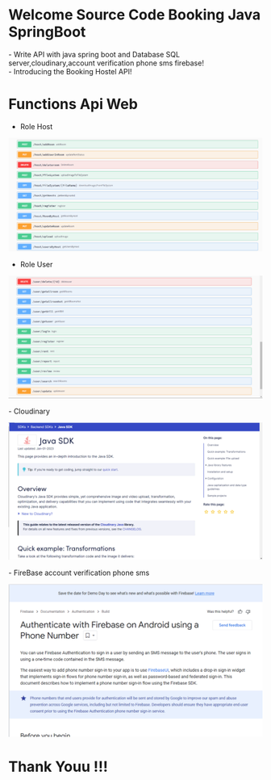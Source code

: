 <h1>Welcome Source Code Booking Java SpringBoot</h1>
- Write API with java spring boot and Database SQL server,cloudinary,account verification phone sms firebase! </br>
- Introducing the Booking Hostel API!

# Functions Api Web

- Role Host
<p align="center">
  <img src="assets/host.png" >
</p>

- Role User
<p align="center">
  <img src="assets/user.png">
</p>
- Cloudinary
<p align="center">
  <img src="assets/cloud.png">
</p>
- FireBase account verification phone sms
<p align="center">
  <img src="assets/firebase.png">
</p>

# Thank Youu !!!
